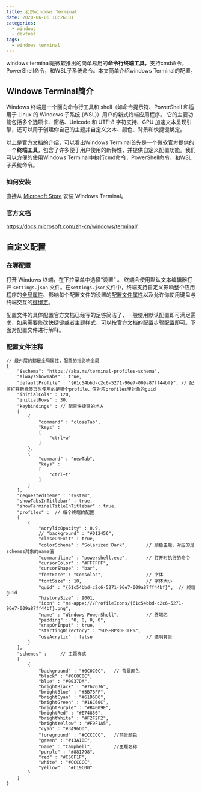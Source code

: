 ```yaml
---
title: 初识windows Terminal
date: 2020-06-06 10:26:01
categories: 
  - windows
  - devtool
tags: 
  - windows terminal
---
```


windows terminal是微软推出的简单易用的**命令行终端工具**，支持cmd命令，PowerShell命令，和WSL子系统命令。本文简单介绍windows Terminal的配置。

<!--more-->

## Windows Terminal简介

Windows 终端是一个面向命令行工具和 shell（如命令提示符、PowerShell 和适用于 Linux 的 Windows 子系统 (WSL)）用户的新式终端应用程序。 它的主要功能包括多个选项卡、窗格、Unicode 和 UTF-8 字符支持、GPU 加速文本呈现引擎，还可以用于创建你自己的主题并自定义文本、颜色、背景和快捷键绑定。

以上是官方文档的介绍，可以看出Windows Terminal首先是一个微软官方提供的一个**终端工具**，包含了许多便于用户使用的新特性，并提供自定义配置功能。我们可以方便的使用Windows Terminal中执行cmd命令，PowerShell命令，和WSL子系统命令。

### 如何安装

直接从 [Microsoft Store](https://aka.ms/terminal) 安装 Windows Terminal。

### 官方文档

https://docs.microsoft.com/zh-cn/windows/terminal/

## 自定义配置

### 在哪配置

打开 Windows 终端，在下拉菜单中选择“设置” 。 终端会使用默认文本编辑器打开 `settings.json` 文件。在`settings.json`文件中，终端支持自定义影响整个应用程序的[全局属性](https://docs.microsoft.com/zh-cn/windows/terminal/customize-settings/global-settings)、影响每个配置文件的设置的[配置文件属性](https://docs.microsoft.com/zh-cn/windows/terminal/customize-settings/profile-settings)以及允许你使用键盘与终端交互的[键绑定](https://docs.microsoft.com/zh-cn/windows/terminal/customize-settings/key-bindings)。

配置文件的具体配置官方文档已经写的足够简洁了，一般使用默认配置即可满足需求，如果需要修改快捷键或者主题样式，可以按官方文档的配置步骤配置即可。下面对配置文件进行解释。

### 配置文件注释

```
// 最外层的都是全局属性，配置的指影响全局
{
    "$schema": "https://aka.ms/terminal-profiles-schema",
    "alwaysShowTabs" : true,
    "defaultProfile" : "{61c54bbd-c2c6-5271-96e7-009a87ff44bf}", // 配置打开新标签页时使用的是哪个profile，值对应profiles里对象的guid
    "initialCols" : 120,
    "initialRows" : 30,
    "keybindings" : // 配置快捷键的地方
    [
        {
            "command" : "closeTab",
            "keys" : 
            [
                "ctrl+w"
            ]
        },
        {
            "command" : "newTab",
            "keys" : 
            [
                "ctrl+t"
            ]
        }
    ],
    "requestedTheme" : "system",
    "showTabsInTitlebar" : true,
    "showTerminalTitleInTitlebar" : true,
    "profiles" :  // 每个终端的配置
    [
        {
            "acrylicOpacity" : 0.9,
            // "background" : "#012456",
            "closeOnExit" : true,
            "colorScheme" : "Solarized Dark", 		// 颜色主题，对应的是schemes对象的name值
            "commandline" : "powershell.exe",		// 打开时执行的命令
            "cursorColor" : "#FFFFFF",
            "cursorShape" : "bar",
            "fontFace" : "Consolas",  				// 字体
            "fontSize" : 10,  						// 字体大小
            "guid" : "{61c54bbd-c2c6-5271-96e7-009a87ff44bf}",	// 终端guid
            "historySize" : 9001,
            "icon" : "ms-appx:///ProfileIcons/{61c54bbd-c2c6-5271-96e7-009a87ff44bf}.png",
            "name" : "Windows PowerShell", 			// 终端名
            "padding" : "0, 0, 0, 0",
            "snapOnInput" : true,
            "startingDirectory" : "%USERPROFILE%",
            "useAcrylic" : false					// 透明背景
        }
    ],
    "schemes" : 	// 主题样式
    [
        {
            "background" : "#0C0C0C", 	// 背景颜色
            "black" : "#0C0C0C",
            "blue" : "#0037DA",
            "brightBlack" : "#767676",
            "brightBlue" : "#3B78FF",
            "brightCyan" : "#61D6D6",
            "brightGreen" : "#16C60C",
            "brightPurple" : "#B4009E",
            "brightRed" : "#E74856",
            "brightWhite" : "#F2F2F2",
            "brightYellow" : "#F9F1A5",
            "cyan" : "#3A96DD",
            "foreground" : "#CCCCCC",	//前景颜色
            "green" : "#13A10E",
            "name" : "Campbell",		//主题名称
            "purple" : "#881798",
            "red" : "#C50F1F",
            "white" : "#CCCCCC",
            "yellow" : "#C19C00"
        }
    ]
}

```

